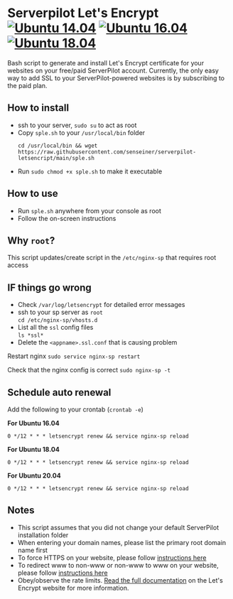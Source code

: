 # Serverpilot Let's Encrypt [![Ubuntu 14.04](https://img.shields.io/badge/Ubuntu-14.04-brightgreen.svg)]() [![Ubuntu 16.04](https://img.shields.io/badge/Ubuntu-16.04-brightgreen.svg)]()[![Ubuntu 18.04](https://img.shields.io/badge/Ubuntu-18.04-brightgreen.svg)]()

Bash script to generate and install Let's Encrypt certificate for your websites on your free/paid ServerPilot account. Currently, the only easy way to add SSL to your ServerPilot-powered websites is by subscribing to the paid plan.

## How to install
- ssh to your server, `sudo su` to act as root
- Copy `sple.sh` to your `/usr/local/bin` folder
  ```
  cd /usr/local/bin && wget https://raw.githubusercontent.com/senseiner/serverpilot-letsencript/main/sple.sh
  ```
- Run `sudo chmod +x sple.sh` to make it executable

## How to use
- Run `sple.sh` anywhere from your console as root
- Follow the on-screen instructions

## Why `root`?
This script updates/create script in the `/etc/nginx-sp` that requires root access

## IF things go wrong
- Check `/var/log/letsencrypt` for detailed error messages
- ssh to your sp server as `root`  
  `cd /etc/nginx-sp/vhosts.d`  
- List all the `ssl` config files  
  `ls *ssl*`  
- Delete the `<appname>.ssl.conf` that is causing problem

Restart nginx
`sudo service nginx-sp restart`

Check that the nginx config is correct
`sudo nginx-sp -t`

## Schedule auto renewal
Add the following to your crontab (`crontab -e`)

**For Ubuntu 16.04**  
```
0 */12 * * * letsencrypt renew && service nginx-sp reload
```

**For Ubuntu 18.04**  
```
0 */12 * * * letsencrypt renew && service nginx-sp reload
```

**For Ubuntu 20.04**  
```
0 */12 * * * letsencrypt renew && service nginx-sp reload
```
## Notes
- This script assumes that you did not change your default ServerPilot installation folder
- When entering your domain names, please list the primary root domain name first
- To force HTTPS on your website, please follow [instructions here](https://serverpilot.io/docs/how-to-force-ssl-by-redirecting-http-to-https/)
- To redirect www to non-www or non-www to www on your website, please follow [instructions here](https://serverpilot.io/community/articles/how-to-redirect-to-a-different-domain.html)
- Obey/observe the rate limits. [Read the full documentation](https://letsencrypt.org/docs/rate-limits/) on the Let's Encrypt website for more information.
